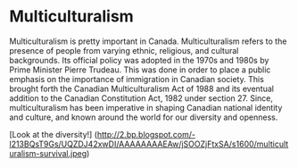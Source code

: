 # Multiculturalism

Multiculturalism is pretty important in Canada. Multiculturalism refers to the presence of people from varying ethnic, religious, and cultural backgrounds. Its official policy was adopted in the 1970s and 1980s by Prime Minister Pierre Trudeau. This was done in order to place a public emphasis on the importance of immigration in Canadian society. This brought forth the Canadian Multiculturalism Act of 1988 and its eventual addition to the Canadian Constitution Act, 1982 under section 27. Since, multiculturalism has been imperative in shaping Canadian national identity and culture, and known around the world for our diversity and openness.

[Look at the diversity!] (http://2.bp.blogspot.com/-l213BQsT9Gs/UQZDJ42xwDI/AAAAAAAAEAw/jSOOZjFtxSA/s1600/multiculturalism-survival.jpeg)
